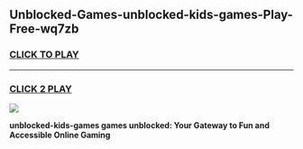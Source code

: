 
## Unblocked-Games-unblocked-kids-games-Play-Free-wq7zb
<h3>
<a href="https://premium76.site?title=unblocked-kids-games&ref=18A1">CLICK TO PLAY</a></h3>
<hr>

<h3>
<a href="https://premium76.site?title=unblocked-kids-games&ref=18A1">CLICK 2 PLAY</a>
  
</h3>

<a href="https://premium76.site?title=unblocked-kids-games&ref=18A1"><img src="https://clearcache.store/games.png"></a>


**unblocked-kids-games games unblocked: Your Gateway to Fun and Accessible Online Gaming**
